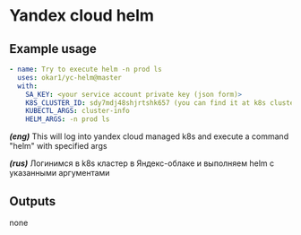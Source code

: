 # Yandex cloud helm

## Example usage

```yaml
- name: Try to execute helm -n prod ls
  uses: okar1/yc-helm@master
  with:
    SA_KEY: <your service account private key (json form)>
    K8S_CLUSTER_ID: sdy7mdj48shjrtshk657 (you can find it at k8s cluster properties page)
    KUBECTL_ARGS: cluster-info
    HELM_ARGS: -n prod ls
```

***(eng)*** This will log into yandex cloud managed k8s and execute a command "helm" with specified args

***(rus)*** Логинимся в k8s кластер в Яндекс-облаке и выполняем helm с указанными аргументами


## Outputs

none
